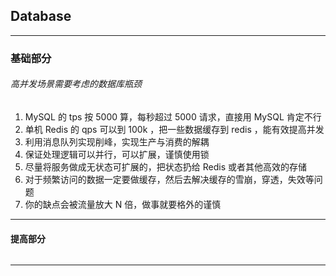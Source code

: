 ## Database

---

### 基础部分

###### 高并发场景需要考虑的数据库瓶颈

1. MySQL 的 tps 按 5000 算，每秒超过 5000 请求，直接用 MySQL 肯定不行
2. 单机 Redis 的 qps 可以到 100k ，把一些数据缓存到 redis ，能有效提高并发
3. 利用消息队列实现削峰，实现生产与消费的解耦
4. 保证处理逻辑可以并行，可以扩展，谨慎使用锁
5. 尽量将服务做成无状态可扩展的，把状态扔给 Redis 或者其他高效的存储
6. 对于频繁访问的数据一定要做缓存，然后去解决缓存的雪崩，穿透，失效等问题
7. 你的缺点会被流量放大 N 倍，做事就要格外的谨慎

---

#### 提高部分

######

---













